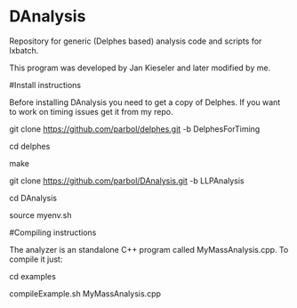 # DAnalysis

Repository for generic (Delphes based) analysis code and scripts for lxbatch. 

This program was developed by Jan Kieseler and later modified by me.

#Install instructions

Before installing DAnalysis you need to get a copy of Delphes. If you want to work on timing issues get it from my repo.

git clone https://github.com/parbol/delphes.git -b DelphesForTiming

cd delphes

make

git clone https://github.com/parbol/DAnalysis.git -b LLPAnalysis

cd DAnalysis

source myenv.sh

#Compiling instructions

The analyzer is an standalone C++ program called MyMassAnalysis.cpp. To compile it just:

cd examples

compileExample.sh MyMassAnalysis.cpp
 

